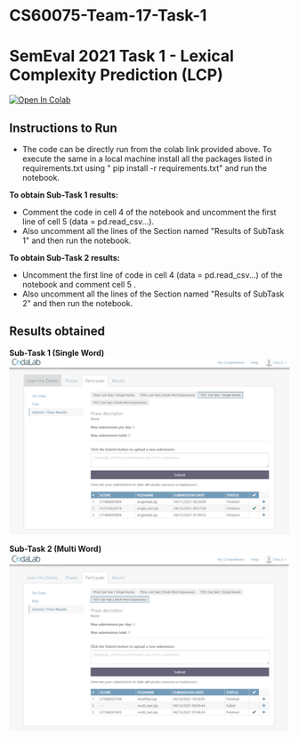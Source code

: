 # CS60075-Team-17-Task-1
# SemEval 2021 Task 1 - Lexical Complexity Prediction (LCP)
[![Open In Colab](https://colab.research.google.com/assets/colab-badge.svg)](https://colab.research.google.com/drive/1bSUxFv38Lwsj2Q50ZwPIXZDPCkBN8ilW?usp=sharing)

## Instructions to Run
- The code can be directly run from the colab link provided above. To execute the same in  a local machine install all the packages listed in requirements.txt using " pip install -r requirements.txt"  and run the notebook.

**To obtain Sub-Task 1 results:**
- Comment the code in cell 4 of the notebook and uncomment the first line of cell 5 (data = pd.read_csv...).
- Also uncomment all the lines of the Section named "Results of SubTask 1" and then run the notebook.

**To obtain Sub-Task 2 results:**
- Uncomment the first line of code in cell 4 (data = pd.read_csv...) of the notebook and comment cell 5 .
- Also uncomment all the lines of the Section named "Results of SubTask 2" and then run the notebook.

## Results obtained <br/>

**Sub-Task 1 (Single Word)**
![results_single_word](results/results_single_word.png) <br/>


**Sub-Task 2 (Multi Word)**
![results_multi_word](results/results_multi_word.png) <br/>


